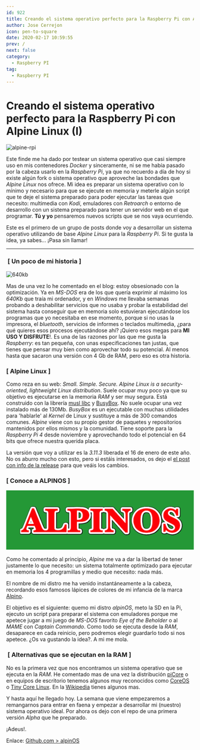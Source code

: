 ```yaml
---
id: 922
title: Creando el sistema operativo perfecto para la Raspberry Pi con Alpine Linux (I)
author: Jose Cerrejon
icon: pen-to-square
date: 2020-02-17 10:59:55
prev: /
next: false
category:
  - Raspberry PI
tag:
  - Raspberry PI
---
```


# Creando el sistema operativo perfecto para la Raspberry Pi con Alpine Linux (I)

![alpine-rpi](/images/2020/02/alpine-linux-rpi.png)

Este finde me ha dado por testear un sistema operativo que casi siempre uso en mis contenedores *Docker* y sinceramente, ni se me había pasado por la cabeza usarlo en la *Raspberry Pi*, ya que no recuerdo a día de hoy si existe algún fork o sistema operativo que aproveche las bondades que *Alpine Linux* nos ofrece. Mi idea es preparar un sistema operativo con lo mínimo y necesario para que se ejecute en memoria y meterle algún script que te deje el sistema preparado para poder ejecutar las tareas que necesito: multimedia con *Kodi*, emuladores con *Retroarch* o entorno de desarrollo con un sistema preparado para tener un servidor web en el que programar. **Tú y yo** pensaremos nuevos scripts que se nos vaya ocurriendo.

Este es el primero de un grupo de posts donde voy a desarrollar un sistema operativo utilizando de base *Alpine Linux* para la *Raspberry Pi*. Si te gusta la idea, ya sabes... ¡Pasa sin llamar!

- - -
###  [ Un poco de mi historia ]

![640kb](/images/2020/02/640-kb.jpg)

Mas de una vez lo he comentado en el blog: estoy obsesionado con la optimización. Ya en *MS-DOS* era de los que quería exprimir al máximo los *640Kb* que traía mi ordenador, y en *Windows* me llevaba semanas probando a deshabilitar servicios que no usaba y probar la estabilidad del sistema hasta conseguir que en memoria solo estuvieran ejecutándose los programas que yo necesitaba en ese momento, porque si no usas la impresora, el *bluetooth*, servicios de informes o teclados multimedia, ¿para qué quieres esos procesos ejecutándose ahí? ¡Quiero esos megas para **MI USO Y DISFRUTE**!. Es una de las razones por las que me gusta la *Raspberry*: es tan pequeña, con unas especificaciones tan justas, que tienes que pensar muy bien como aprovechar todo su potencial. Al menos hasta que sacaron una versión con 4 Gb de RAM, pero eso es otra historia.

###  [ Alpine Linux ]

Como reza en su web: *Small. Simple. Secure. Alpine Linux is a security-oriented, lightweight Linux distribution*. Suele ocupar muy poco ya que su objetivo es ejecutarse en la memoria *RAM* y ser muy segura. Está construido con la librería [musl libc](https://www.musl-libc.org/intro.html) y [BusyBox](https://es.wikipedia.org/wiki/Busybox). No suele ocupar una vez instalado más de 130Mb. *BusyBox* es un ejecutable con muchas utilidades para 'hablarle' al *Kernel* de Linux y sustituye a más de 300 comandos comunes. *Alpine* viene con su propio gestor de paquetes y repositorios mantenidos por ellos mismos y la comunidad. Tiene soporte para la *Raspberry Pi 4* desde noviembre y aprovechando todo el potencial en 64 bits que ofrece nuestra querida placa.

La versión que voy a utilizar es la *3.11.3* liberada el 16 de enero de este año. No os aburro mucho con esto, pero si estáis interesados, os dejo el [el post con info de la release](http://git.alpinelinux.org/cgit/aports/log/?h=v3.11.3) para que veáis los cambios.

###  [ Conoce a ALPINOS ]

![AlpinOS](https://github.com/jmcerrejon/alpinOS/raw/master/logo.png)

Como he comentado al principio, *Alpine* me va a dar la libertad de tener justamente lo que necesito: un sistema totalmente optimizado para ejecutar en memoria los 4 programillas y medio que necesito: nada más.

El nombre de mi distro me ha venido instantáneamente a la cabeza, recordando esos famosos lápices de colores de mi infancia de la marca [Alpino](http://www.alpino.eu/alpino/es/).

El objetivo es el siguiente: quemo mi distro *alpinOS*, meto la SD en la Pi, ejecuto un script para preparar el sistema con emuladores porque me apetece jugar a mi juego de *MS-DOS* favorito *Eye of the Beholder* o al *MAME* con *Captain Commando*. Como todo se ejecuta desde la *RAM*, desaparece en cada reinicio, pero podremos elegir guardarlo todo si nos apetece. ¿Os va gustando la idea?. A mi me mola.

###  [ Alternativas que se ejecutan en la RAM ]

No es la primera vez que nos encontramos un sistema operativo que se ejecuta en la *RAM*. He comentado mas de una vez la distribución [piCore](/post.php?id=362) o en equipos de escritorio tenemos algunos muy reconocidos como [CoreOS](https://coreos.com) o [Tiny Core Linux](http://tinycorelinux.net). En la [Wikipedia](https://en.wikipedia.org/wiki/List_of_Linux_distributions_that_run_from_RAM) tienes algunos mas.

Y hasta aquí he llegado hoy. La semana que viene empezaremos a remangarnos para entrar en faena y empezar a desarrollar mi (nuestro) sistema operativo ideal. Por ahora os dejo con el repo de una primera versión *Alpha* que he preparado. 

¡Adeus!.

Enlace: [Github.com > alpinOS](https://github.com/jmcerrejon/alpinOS)